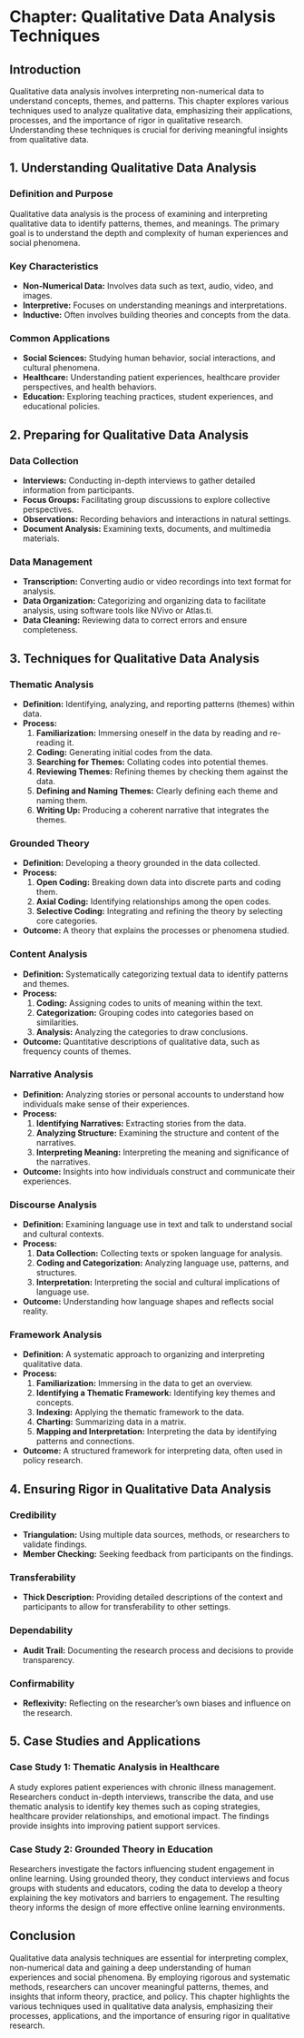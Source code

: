 # Chapter: Qualitative Data Analysis Techniques

## Introduction
Qualitative data analysis involves interpreting non-numerical data to understand concepts, themes, and patterns. This chapter explores various techniques used to analyze qualitative data, emphasizing their applications, processes, and the importance of rigor in qualitative research. Understanding these techniques is crucial for deriving meaningful insights from qualitative data.

## 1. Understanding Qualitative Data Analysis

### Definition and Purpose
Qualitative data analysis is the process of examining and interpreting qualitative data to identify patterns, themes, and meanings. The primary goal is to understand the depth and complexity of human experiences and social phenomena.

### Key Characteristics
- **Non-Numerical Data:** Involves data such as text, audio, video, and images.
- **Interpretive:** Focuses on understanding meanings and interpretations.
- **Inductive:** Often involves building theories and concepts from the data.

### Common Applications
- **Social Sciences:** Studying human behavior, social interactions, and cultural phenomena.
- **Healthcare:** Understanding patient experiences, healthcare provider perspectives, and health behaviors.
- **Education:** Exploring teaching practices, student experiences, and educational policies.

## 2. Preparing for Qualitative Data Analysis

### Data Collection
- **Interviews:** Conducting in-depth interviews to gather detailed information from participants.
- **Focus Groups:** Facilitating group discussions to explore collective perspectives.
- **Observations:** Recording behaviors and interactions in natural settings.
- **Document Analysis:** Examining texts, documents, and multimedia materials.

### Data Management
- **Transcription:** Converting audio or video recordings into text format for analysis.
- **Data Organization:** Categorizing and organizing data to facilitate analysis, using software tools like NVivo or Atlas.ti.
- **Data Cleaning:** Reviewing data to correct errors and ensure completeness.

## 3. Techniques for Qualitative Data Analysis

### Thematic Analysis
- **Definition:** Identifying, analyzing, and reporting patterns (themes) within data.
- **Process:**
  1. **Familiarization:** Immersing oneself in the data by reading and re-reading it.
  2. **Coding:** Generating initial codes from the data.
  3. **Searching for Themes:** Collating codes into potential themes.
  4. **Reviewing Themes:** Refining themes by checking them against the data.
  5. **Defining and Naming Themes:** Clearly defining each theme and naming them.
  6. **Writing Up:** Producing a coherent narrative that integrates the themes.

### Grounded Theory
- **Definition:** Developing a theory grounded in the data collected.
- **Process:**
  1. **Open Coding:** Breaking down data into discrete parts and coding them.
  2. **Axial Coding:** Identifying relationships among the open codes.
  3. **Selective Coding:** Integrating and refining the theory by selecting core categories.
- **Outcome:** A theory that explains the processes or phenomena studied.

### Content Analysis
- **Definition:** Systematically categorizing textual data to identify patterns and themes.
- **Process:**
  1. **Coding:** Assigning codes to units of meaning within the text.
  2. **Categorization:** Grouping codes into categories based on similarities.
  3. **Analysis:** Analyzing the categories to draw conclusions.
- **Outcome:** Quantitative descriptions of qualitative data, such as frequency counts of themes.

### Narrative Analysis
- **Definition:** Analyzing stories or personal accounts to understand how individuals make sense of their experiences.
- **Process:**
  1. **Identifying Narratives:** Extracting stories from the data.
  2. **Analyzing Structure:** Examining the structure and content of the narratives.
  3. **Interpreting Meaning:** Interpreting the meaning and significance of the narratives.
- **Outcome:** Insights into how individuals construct and communicate their experiences.

### Discourse Analysis
- **Definition:** Examining language use in text and talk to understand social and cultural contexts.
- **Process:**
  1. **Data Collection:** Collecting texts or spoken language for analysis.
  2. **Coding and Categorization:** Analyzing language use, patterns, and structures.
  3. **Interpretation:** Interpreting the social and cultural implications of language use.
- **Outcome:** Understanding how language shapes and reflects social reality.

### Framework Analysis
- **Definition:** A systematic approach to organizing and interpreting qualitative data.
- **Process:**
  1. **Familiarization:** Immersing in the data to get an overview.
  2. **Identifying a Thematic Framework:** Identifying key themes and concepts.
  3. **Indexing:** Applying the thematic framework to the data.
  4. **Charting:** Summarizing data in a matrix.
  5. **Mapping and Interpretation:** Interpreting the data by identifying patterns and connections.
- **Outcome:** A structured framework for interpreting data, often used in policy research.

## 4. Ensuring Rigor in Qualitative Data Analysis

### Credibility
- **Triangulation:** Using multiple data sources, methods, or researchers to validate findings.
- **Member Checking:** Seeking feedback from participants on the findings.

### Transferability
- **Thick Description:** Providing detailed descriptions of the context and participants to allow for transferability to other settings.

### Dependability
- **Audit Trail:** Documenting the research process and decisions to provide transparency.

### Confirmability
- **Reflexivity:** Reflecting on the researcher’s own biases and influence on the research.

## 5. Case Studies and Applications

### Case Study 1: Thematic Analysis in Healthcare
A study explores patient experiences with chronic illness management. Researchers conduct in-depth interviews, transcribe the data, and use thematic analysis to identify key themes such as coping strategies, healthcare provider relationships, and emotional impact. The findings provide insights into improving patient support services.

### Case Study 2: Grounded Theory in Education
Researchers investigate the factors influencing student engagement in online learning. Using grounded theory, they conduct interviews and focus groups with students and educators, coding the data to develop a theory explaining the key motivators and barriers to engagement. The resulting theory informs the design of more effective online learning environments.

## Conclusion
Qualitative data analysis techniques are essential for interpreting complex, non-numerical data and gaining a deep understanding of human experiences and social phenomena. By employing rigorous and systematic methods, researchers can uncover meaningful patterns, themes, and insights that inform theory, practice, and policy. This chapter highlights the various techniques used in qualitative data analysis, emphasizing their processes, applications, and the importance of ensuring rigor in qualitative research.


